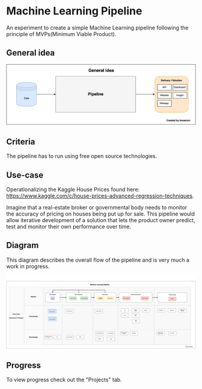 # Machine Learning Pipeline
An experiment to create a simple Machine Learning pipeline following the principle of MVPs(Minimum Viable Product).

## General idea
<p align="center">
  <img src="Diagrams/overall_idea/overall_idea_v01.png" width="900"/>
</p>


## Criteria
The pipeline has to run using free open source technologies.

## Use-case
Operationalizing the Kaggle House Prices found here: https://www.kaggle.com/c/house-prices-advanced-regression-techniques.

Imagine that a real-estate broker or governmental body needs to monitor the accuracy of pricing on houses being put up for sale. This pipeline would allow iterative development of a solution that lets the product owner predict, test and monitor their own performance over time.

## Diagram
This diagram describes the overall flow of the pipeline and is very much a work in progress.
<p align="center">
  <img src="Diagrams/ml_pipeline_diagram_v10.png" width="900"/>
</p>

## Progress
To view progress check out the "Projects" tab.
